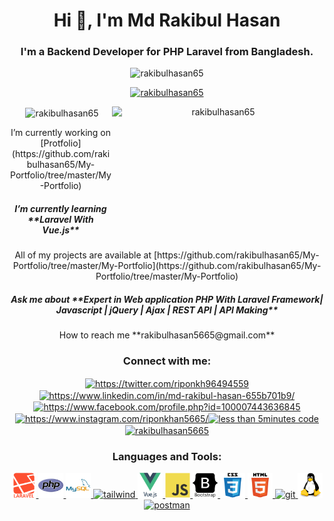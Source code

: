 <h1 align="center">Hi 👋, I'm Md Rakibul Hasan</h1>
<h3 align="center">I'm a Backend Developer for PHP Laravel from Bangladesh.</h3>

<p align="center"> <img src="" alt="rakibulhasan65" /> </p>

<p align="center"> <a href="https://github.com/ryo-ma/github-profile-trophy"><img src="https://scontent.fdac34-1.fna.fbcdn.net/v/t39.30808-6/325784866_626298279263808_4599414341905446565_n.png?stp=dst-png_s960x960&_nc_cat=106&ccb=1-7&_nc_sid=e3f864&_nc_eui2=AeHFv_ji7v4R2W-binLC0QnHWsVHzVSrHVhaxUfNVKsdWK82JSYPZvPMtCWoo_bW6ZoaKzb9_kvY6eka0lQHPs3E&_nc_ohc=KdQsFc9_JhsAX9RC4GW&_nc_zt=23&_nc_ht=scontent.fdac34-1.fna&oh=00_AfA96gWNE-vr6tKJTkAMLGH3utoLSbHywWJ4rQG0LAIlzQ&oe=63CB8FD0" alt="rakibulhasan65" /></a> </p>

<div align="center">
<p><img align="right" height="200" width="340" display-inline-block src="https://github-readme-stats.vercel.app/api/top-langs?username=rakibulhasan65&show_icons=true&locale=en&layout=compact" alt="rakibulhasan65" /></p>

<p>&nbsp;<img align="center" height="200" width="410" src="https://github-readme-stats.vercel.app/api?username=rakibulhasan65&show_icons=true&locale=en" alt="rakibulhasan65" /></p>

</div>

<p align="center">I’m currently working on [Protfolio](https://github.com/rakibulhasan65/My-Portfolio/tree/master/My-Portfolio)</p>

<h5 align="center">I’m currently learning **Laravel With Vue.js**</h5>
<p align="center">All of my projects are available at [https://github.com/rakibulhasan65/My-Portfolio/tree/master/My-Portfolio](https://github.com/rakibulhasan65/My-Portfolio/tree/master/My-Portfolio)</P>

<h5 align="center">Ask me about **Expert in Web application PHP With Laravel Framework| Javascript | jQuery | Ajax | REST API | API Making**
</h5>
<p align="center">How to reach me **rakibulhasan5665@gmail.com**</p>

<h3 align="center">Connect with me:</h3>
<p align="center"><a href="https://twitter.com/https://twitter.com/riponkh96494559" target="blank"><img align="center" src="https://raw.githubusercontent.com/rahuldkjain/github-profile-readme-generator/master/src/images/icons/Social/twitter.svg" alt="https://twitter.com/riponkh96494559" height="30" width="40" /></a><a href="https://linkedin.com/in/https://www.linkedin.com/in/md-rakibul-hasan-655b701b9/" target="blank"><img align="center" src="https://raw.githubusercontent.com/rahuldkjain/github-profile-readme-generator/master/src/images/icons/Social/linked-in-alt.svg" alt="https://www.linkedin.com/in/md-rakibul-hasan-655b701b9/" height="30" width="40" /></a><a href="https://fb.com/https://www.facebook.com/profile.php?id=100007443636845" target="blank"><img align="center" src="https://raw.githubusercontent.com/rahuldkjain/github-profile-readme-generator/master/src/images/icons/Social/facebook.svg" alt="https://www.facebook.com/profile.php?id=100007443636845" height="30" width="40" /></a><a href="https://instagram.com/https://www.instagram.com/riponkhan5665/" target="blank"><img align="center" src="https://raw.githubusercontent.com/rahuldkjain/github-profile-readme-generator/master/src/images/icons/Social/instagram.svg" alt="https://www.instagram.com/riponkhan5665/" height="30" width="40" /></a><a href="https://www.youtube.com/c/less than 5minutes code" target="blank"><img align="center" src="https://raw.githubusercontent.com/rahuldkjain/github-profile-readme-generator/master/src/images/icons/Social/youtube.svg" alt="less than 5minutes code" height="30" width="40" /></a><a href="https://www.hackerrank.com/rakibulhasan5665" target="blank"><img align="center" src="https://raw.githubusercontent.com/rahuldkjain/github-profile-readme-generator/master/src/images/icons/Social/hackerrank.svg" alt="rakibulhasan5665" height="30" width="40" /></a>
</p>

<h3 align="center">Languages and Tools:</h3><p align="center"><a href="https://laravel.com/" target="_blank" rel="noreferrer"> <img src="https://raw.githubusercontent.com/devicons/devicon/master/icons/laravel/laravel-plain-wordmark.svg" alt="laravel" width="40" height="40"/> </a> <a href="https://www.php.net" target="_blank" rel="noreferrer"> <img src="https://raw.githubusercontent.com/devicons/devicon/master/icons/php/php-original.svg" alt="php" width="40" height="40"/> </a> <a href="https://www.mysql.com/" target="_blank" rel="noreferrer"> <img src="https://raw.githubusercontent.com/devicons/devicon/master/icons/mysql/mysql-original-wordmark.svg" alt="mysql" width="40" height="40"/> </a> <a href="https://tailwindcss.com/" target="_blank" rel="noreferrer"> <img src="https://www.vectorlogo.zone/logos/tailwindcss/tailwindcss-icon.svg" alt="tailwind" width="40" height="40"/> </a> <a href="https://vuejs.org/" target="_blank" rel="noreferrer"> <img src="https://raw.githubusercontent.com/devicons/devicon/master/icons/vuejs/vuejs-original-wordmark.svg" alt="vuejs" width="40" height="40"/> </a> <a href="https://developer.mozilla.org/en-US/docs/Web/JavaScript" target="_blank" rel="noreferrer"> <img src="https://raw.githubusercontent.com/devicons/devicon/master/icons/javascript/javascript-original.svg" alt="javascript" width="40" height="40"/> </a><a href="https://getbootstrap.com" target="_blank" rel="noreferrer"> <img src="https://raw.githubusercontent.com/devicons/devicon/master/icons/bootstrap/bootstrap-plain-wordmark.svg" alt="bootstrap" width="40" height="40"/> </a><a href="https://www.w3schools.com/css/" target="_blank" rel="noreferrer"> <img src="https://raw.githubusercontent.com/devicons/devicon/master/icons/css3/css3-original-wordmark.svg" alt="css3" width="40" height="40"/> </a> <a href="https://www.w3.org/html/" target="_blank" rel="noreferrer"> <img src="https://raw.githubusercontent.com/devicons/devicon/master/icons/html5/html5-original-wordmark.svg" alt="html5" width="40" height="40"/> </a> <a href="https://git-scm.com/" target="_blank" rel="noreferrer"> <img src="https://www.vectorlogo.zone/logos/git-scm/git-scm-icon.svg" alt="git" width="40" height="40"/> </a><a href="https://www.linux.org/" target="_blank" rel="noreferrer"> <img src="https://raw.githubusercontent.com/devicons/devicon/master/icons/linux/linux-original.svg" alt="linux" width="40" height="40"/> </a><a href="https://postman.com" target="_blank" rel="noreferrer"> <img src="https://www.vectorlogo.zone/logos/getpostman/getpostman-icon.svg" alt="postman" width="40" height="40"/> </a> </p>



